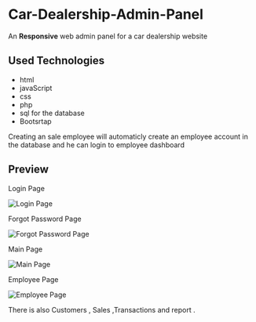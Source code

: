 # Car-Dealership-Admin-Panel
An **Responsive** web admin panel for a car dealership website

## Used Technologies 
- html 
- javaScript
- css
- php
- sql for the database
- Bootsrtap

 Creating an sale employee will automaticly create an employee account in the database and he can login to employee dashboard


## Preview

Login Page

![Login Page](https://user-images.githubusercontent.com/95927933/233800257-c7f3afde-3a5a-4a46-976a-66fd72af4258.png)

Forgot Password Page

![Forgot Password Page](https://user-images.githubusercontent.com/95927933/233800412-c5bd874e-24b5-4a66-96e3-64e6ffcc381c.png)

Main Page

![Main Page](https://user-images.githubusercontent.com/95927933/233800288-b95747a1-0a8d-48ae-b4b2-19d20ecc53b1.png)

Employee Page

![Employee Page](https://user-images.githubusercontent.com/95927933/233800316-61e61286-c93f-4427-b2f7-7aeae91e6f4f.png)

There is also Customers , Sales ,Transactions and report .








